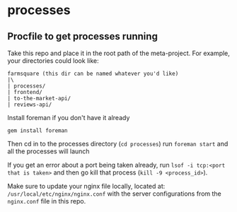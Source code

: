 processes
=========

## Procfile to get processes running

Take this repo and place it in the root path of the meta-project.  For example,
your directories could look like:

```
farmsquare (this dir can be named whatever you'd like)
|\
| processes/
| frontend/
| to-the-market-api/
| reviews-api/
```

Install foreman if you don't have it already

```
gem install foreman
```

Then cd in to the processes directory (`cd processes`) run `foreman start` and
all the processes will launch

If you get an error about a port being taken already, run `lsof -i tcp:<port
that is taken>` and then go kill that process (`kill -9 <process_id>`).

Make sure to update your nginx file locally, located at: `/usr/local/etc/nginx/nginx.conf` with the server configurations from the `nginx.conf` file in this repo.

